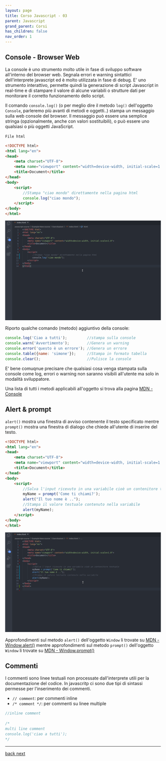 ```yaml
---
layout: page
title: Corso Javascript - 03
parent: Javascript
grand_parent: Corsi
has_children: false
nav_order: 1
---
```


## Console - Browser Web

La console è uno strumento molto utile in fase di sviluppo software all'interno del browser web. Segnala errori e warning sintattici dell'interprete javascript ed è molto utilizzata in fase di debug. E' uno strumento interattivo, permette quindi la generazione di script Javascript in real-time e di stampare il valore di alcune variabili o strutture dati per monitorare il corretto funzionamento dello script.

Il comando `console.log()` (o per meglio dire il metodo `log()` dell'oggetto `Console`, parleremo più avanti di metodi e oggetti..) stampa un messaggio sulla web console del browser. Il messaggio può essere una semplice stringa (opzionalmente, anche con valori sostituibili), o può essere uno qualsiasi o più oggetti JavaScript.

`File html`
```html
<!DOCTYPE html>
<html lang="en">
<head>
    <meta charset="UTF-8">
    <meta name="viewport" content="width=device-width, initial-scale=1.0">
    <title>Document</title>
</head>
<body>
    <script>
        //Stampa "ciao mondo" direttamente nella pagina html
        console.log("ciao mondo");
    </script>
</body>
</html>
```

![](./images/console-log.gif)

Riporto qualche comando (metodo) aggiuntivo della console:

```js
console.log('Ciao a tutti');         //stampa sulla console
console.warn('Avvertimento');        //Genera un warning
console.error('questo è un errore'); //Genera un errore
console.table({name: 'simone'});     //Stampa in formato tabella
console.clear();                     //Pulisce la console
```
E' bene comuqnue precisare che qualsiasi cosa venga stampata sulla console come log, errori o warning non saranno visibili all'utente ma solo in modalità sviluppatore.

Una lista di tutti i metodi applicabili all'oggetto si trova alla pagina [MDN - Console](https://developer.mozilla.org/it/docs/Web/API/Console)

## Alert & prompt

`alert()` mostra una finestra di avviso contenente il testo specificato mentre `prompt()` mostra una finestra di dialogo che chiede all'utente di inserire del testo.

```html
<!DOCTYPE html>
<html lang="en">
<head>
    <meta charset="UTF-8">
    <meta name="viewport" content="width=device-width, initial-scale=1.0">
    <title>Document</title>
</head>
<body>
    <script>
        //Salva l'input ricevuto in una variabile cioè un contenitore testuale 
        myName = prompt('Come ti chiami?');
        alert("Il tuo nome è ..");
        //Stampa il valore testuale contenuto nella variabile
        alert(myName);
    </script>
</body>
</html>
```

![](./images/alert-prompt.gif)

Approfondimenti sul metodo `alert()` dell'oggetto `Window` li trovate su [MDN - Window.alert()](https://developer.mozilla.org/it/docs/Web/API/Window/alert) mentre approfondimenti sul metodo `prompt()` dell'oggetto `Window` li trovate su [MDN - Window.prompt()](https://developer.mozilla.org/it/docs/Web/API/Window/prompt)

## Commenti

I commenti sono linee testuali non processate dall'interprete utili per la documentazione del codice. In javascritp ci sono due tipi di sintassi permesse per l'inserimento dei commenti.
- `// comment`: per commenti inline
- `/* comment */`: per commenti su linee multiple

```js
//inline comment

/*
multi line comment
console.log('ciao a tutti');
*/
```

---

<div class="next-prev">
    <a href="./js-02.html" id="prev-link"> back </a> 
    <a href="./js-04.html" id="next-link"> next </a>
</div>
  


